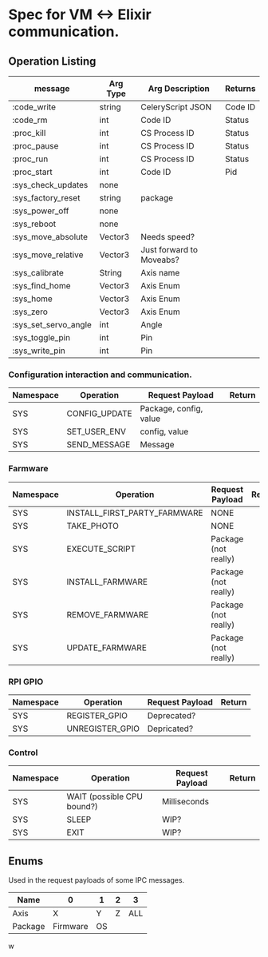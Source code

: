 # Spec for VM <-> Elixir communication.

## Operation Listing

|message              |Arg Type |Arg Description           |Returns |
|-------------------  |---------|--------------------------|--------|
|:code_write          |string   |CeleryScript JSON         |Code ID |
|:code_rm             |int      |Code ID                   |Status  |
|:proc_kill           |int      |CS Process ID             |Status  |
|:proc_pause          |int      |CS Process ID             |Status  |
|:proc_run            |int      |CS Process ID             |Status  |
|:proc_start          |int      |Code ID                   |Pid     |
|:sys_check_updates   |none     |                          |        |
|:sys_factory_reset   |string   |package                   |        |
|:sys_power_off       |none     |                          |        |
|:sys_reboot          |none     |                          |        |
|:sys_move_absolute   |Vector3  | Needs speed?             |        |
|:sys_move_relative   |Vector3  | Just forward to Moveabs? |        |
|:sys_calibrate       |String   | Axis name                |        |
|:sys_find_home       |Vector3  | Axis Enum                |        |
|:sys_home            |Vector3  | Axis Enum                |        |
|:sys_zero            |Vector3  | Axis Enum                |        |
|:sys_set_servo_angle |int      | Angle                    |        |
|:sys_toggle_pin      |int      | Pin                      |        |
|:sys_write_pin       |int      | Pin                      |        |

### Configuration interaction and communication.
|Namespace |Operation     |Request Payload         |Return |
|----------|--------------|------------------------|-------|
|SYS       |CONFIG_UPDATE | Package, config, value |       |
|SYS       |SET_USER_ENV  | config, value          |       |
|SYS       |SEND_MESSAGE  | Message                |       |

### Farmware
|Namespace |Operation                    |Request Payload       |Return |
|----------|-----------------------------|----------------------|-------|
|SYS       |INSTALL_FIRST_PARTY_FARMWARE | NONE                 |       |
|SYS       |TAKE_PHOTO                   | NONE                 |       |
|SYS       |EXECUTE_SCRIPT               | Package (not really) |       |
|SYS       |INSTALL_FARMWARE             | Package (not really) |       |
|SYS       |REMOVE_FARMWARE              | Package (not really) |       |
|SYS       |UPDATE_FARMWARE              | Package (not really) |       |

### RPI GPIO
|Namespace |Operation       |Request Payload |Return |
|----------|----------------|----------------|-------|
|SYS       |REGISTER_GPIO   | Deprecated?    |       |
|SYS       |UNREGISTER_GPIO | Depricated?    |       |

### Control
|Namespace |Operation                  |Request Payload |Return |
|----------|---------------------------|----------------|-------|
|SYS       |WAIT (possible CPU bound?) | Milliseconds   |       |
|SYS       |SLEEP                      | WIP?           |       |
|SYS       |EXIT                       | WIP?           |       |

## Enums

Used in the request payloads of some IPC messages.

|Name   |0       |1 |2|3  |
|-------|--------|--|-|---|
|Axis   |X       |Y |Z|ALL|
|Package|Firmware|OS| |   |
w
